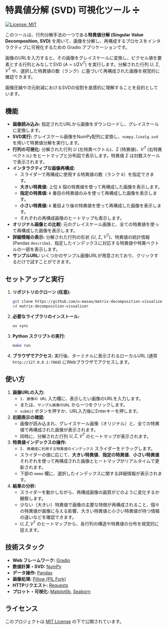 # 特異値分解 (SVD) 可視化ツール ➗

[![License: MIT](https://img.shields.io/badge/License-MIT-yellow.svg)](https://opensource.org/licenses/MIT)

このツールは、行列分解手法の一つである**特異値分解 (Singular Value Decomposition, SVD)** を用いて、画像を分解し、再構成するプロセスをインタラクティブに可視化するための Gradio アプリケーションです。

画像のURLを入力すると、その画像をグレイスケールに変換し、ピクセル値を要素とする行列とみなしてSVD ($A = U \Sigma V^T$) を実行します。分解された行列 $U$, $\Sigma$, $V^T$ や、選択した特異値の数（ランク）に基づいて再構成された画像を視覚的に確認できます。

画像圧縮や次元削減におけるSVDの役割を直感的に理解することを目的としています。


## 機能

* **画像読み込み:** 指定されたURLから画像をダウンロードし、グレイスケールに変換します。
* **SVD実行:** グレイスケール画像をNumPy配列に変換し、`numpy.linalg.svd` を用いて特異値分解を実行します。
* **行列の可視化:** 分解された行列 $U$ (左特異ベクトル)、$\Sigma$ (特異値)、$V^T$ (右特異ベクトル) をヒートマップと分布図で表示します。特異値 $\Sigma$ は対数スケールで表示されます。
* **インタラクティブな画像再構成:**
    * スライダーで再構成に使用する特異値の数（ランク $k$）を指定できます。
    * **大きい特異値:** 上位 $k$ 個の特異値を使って再構成した画像を表示します。
    * **指定の特異値:** $k$ 番目の特異値のみを使って再構成した画像を表示します。
    * **小さい特異値:** $k$ 番目より後の特異値を使って再構成した画像を表示します。
    * それぞれの再構成画像のヒートマップも表示します。
* **オリジナル画像との比較:** 元のグレイスケール画像と、全ての特異値を使って再構成した画像を表示します。
* **詳細情報の表示:** 分解された行列の形状 ($U$, $\Sigma$, $V^T$)、特異値の統計情報 (Pandas `describe`)、指定したインデックスに対応する特異値や特異ベクトルの一部を表示します。
* **サンプルURL:** いくつかのサンプル画像URLが用意されており、クリックするだけで試すことができます。

## セットアップと実行

1.  **リポジトリのクローン (任意):**
    ```bash
    git clone https://github.com/u-masao/matrix-decomposition-visualizer.git
    cd matrix-decomposition-visualizer
    ```

2.  **必要なライブラリのインストール:**
    ```bash
    uv sync
    ```

3.  **Python スクリプトの実行:**
    ```bash
    make run
    ```

4.  **ブラウザでアクセス:**
    実行後、ターミナルに表示されるローカルURL (通常 `http://127.0.0.1:7860`) にWebブラウザでアクセスします。

## 使い方

1.  **画像URLの入力:**
    * `1. 画像の URL` 入力欄に、表示したい画像のURLを入力します。
    * または、`サンプル画像のURL` から一つをクリックします。
    * `submit` ボタンを押すか、URL入力後にEnterキーを押します。
2.  **初期表示の確認:**
    * 画像が読み込まれ、グレイスケール画像（オリジナル）と、全ての特異値で再構成された画像が表示されます。
    * 同時に、分解された行列 $U, \Sigma, V^T$ のヒートマップが表示されます。
3.  **特異値インデックスの操作:**
    * `2. 再構成に利用する特異値のインデックス` スライダーをドラッグします。
    * スライダーの値に応じて、**大きい特異値**、**指定の特異値**、**小さい特異値** それぞれを使って再構成された画像とヒートマップがリアルタイムで更新されます。
    * 下部の `memo` 欄に、選択したインデックスに関する詳細情報が表示されます。
4.  **結果の分析:**
    * スライダーを動かしながら、再構成画像の画質がどのように変化するか観察します。
    * 少ない（大きい）特異値で画像の主要な特徴が再構成されること、個々の特異値が画像に与える影響、大きい特異値と小さい特異値が持つ情報の違いなどを確認できます。
    * $U, \Sigma, V^T$ のヒートマップから、各行列の構造や特異値の分布を視覚的に捉えます。

## 技術スタック

* **Web フレームワーク:** [Gradio](https://www.gradio.app/)
* **数値計算・SVD:** [NumPy](https://numpy.org/)
* **データ操作:** [Pandas](https://pandas.pydata.org/)
* **画像処理:** [Pillow (PIL Fork)](https://python-pillow.org/)
* **HTTPリクエスト:** [Requests](https://requests.readthedocs.io/en/latest/)
* **プロット・可視化:** [Matplotlib](https://matplotlib.org/), [Seaborn](https://seaborn.pydata.org/)

## ライセンス

このプロジェクトは [MIT License](LICENSE) の下で公開されています。

